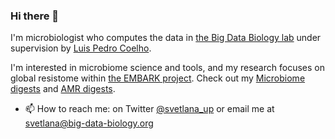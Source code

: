 ### Hi there 👋

I'm microbiologist who computes the data in [the Big Data Biology lab](http://big-data-biology.org/) under supervision by [Luis Pedro Coelho](https://github.com/luispedro).

I'm interested in microbiome science and tools, and my research focuses on global resistome within [the EMBARK project](https://antimicrobialresistance.eu/).
Check out my [Microbiome digests](https://microbiomedigest.com/author/svetlanaup/) and [AMR digests](https://antimicrobialresistance.eu/category/amr-digest/).

- 📫 How to reach me: on Twitter [@svetlana_up](https://twitter.com/svetlana_up) or email me at svetlana@big-data-biology.org

<!--
**SvetlanaUP/SvetlanaUP** is a ✨ _special_ ✨ repository because its `README.md` (this file) appears on your GitHub profile.

Here are some ideas to get you started:

- 🔭 I’m currently working on ...
- 🌱 I’m currently learning ...
- 👯 I’m looking to collaborate on ...
- 🤔 I’m looking for help with ...
- 💬 Ask me about ...
- 📫 How to reach me: ...
- 😄 Pronouns: ...
- ⚡ Fun fact: ...
-->
